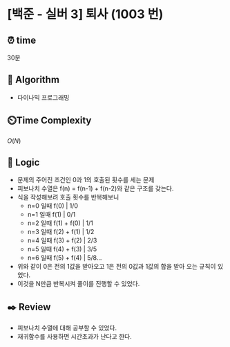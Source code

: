 # [백준 - 실버 3] 퇴사 (1003 번)

## ⏰  **time**

30분

## :pushpin: **Algorithm**

- 다이나믹 프로그래밍

## ⏲️**Time Complexity**

$O(N)$

## :round_pushpin: **Logic**

- 문제의 주어진 조건인 0과 1의 호출된 횟수를 세는 문제
- 피보나치 수열은 f(n) = f(n-1) + f(n-2)와 같은 구조를 갖는다.
- 식을 작성해보려 호출 횟수를  반복해보니
  - n=0 일때 f(0)        | 1/0
  - n=1 일때 f(1)        | 0/1
  - n=2 일때 f(1) + f(0) | 1/1
  - n=3 일때 f(2) + f(1) | 1/2
  - n=4 일때 f(3) + f(2) | 2/3
  - n=5 일때 f(4) + f(3) | 3/5
  - n=6 일때 f(5) + f(4) | 5/8...
- 위와 같이 0은 전의 1값을 받아오고 1은 전의 0값과 1값의 합을 받아 오는 규칙이 있었다.
- 이것을 N만큼 반복시켜 풀이를 진행할 수 있었다.

## :black_nib: **Review**

- 피보나치 수열에 대해 공부할 수 있었다.
- 재귀함수를 사용하면 시간초과가 난다고 한다.
